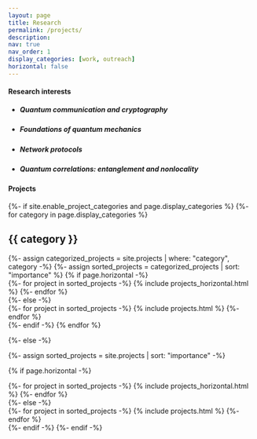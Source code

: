 ```yaml
---
layout: page
title: Research
permalink: /projects/
description: 
nav: true
nav_order: 1
display_categories: [work, outreach]
horizontal: false
---
```


<!-- wp:heading -->
<h4><span style="color: var(--global-theme-color)">Research interests</span></h4>
<!-- /wp:heading -->

<!-- wp:list -->
<ul>
<li><h5>Quantum communication and cryptography</h5></li>
<li><h5>Foundations of quantum mechanics</h5></li>
<li><h5>Network protocols</h5></li>
<li><h5>Quantum correlations: entanglement and nonlocality</h5></li>
</ul>
<!-- /wp:list -->

<!-- wp:heading -->
<h4><span style="color: var(--global-theme-color)">Projects</span></h4>
<!-- /wp:heading -->

<!-- pages/projects.md -->
<div class="projects">
{%- if site.enable_project_categories and page.display_categories %}
  <!-- Display categorized projects -->
  {%- for category in page.display_categories %}
  <h2 class="category">{{ category }}</h2>
  {%- assign categorized_projects = site.projects | where: "category", category -%}
  {%- assign sorted_projects = categorized_projects | sort: "importance" %}
  <!-- Generate cards for each project -->
  {% if page.horizontal -%}
  <div class="container">
    <div class="row row-cols-2">
    {%- for project in sorted_projects -%}
      {% include projects_horizontal.html %}
    {%- endfor %}
    </div>
  </div>
  {%- else -%}
  <div class="grid">
    {%- for project in sorted_projects -%}
      {% include projects.html %}
    {%- endfor %}
  </div>
  {%- endif -%}
  {% endfor %}

{%- else -%}
<!-- Display projects without categories -->
  {%- assign sorted_projects = site.projects | sort: "importance" -%}
  <!-- Generate cards for each project -->
  {% if page.horizontal -%}
  <div class="container">
    <div class="row row-cols-2">
    {%- for project in sorted_projects -%}
      {% include projects_horizontal.html %}
    {%- endfor %}
    </div>
  </div>
  {%- else -%}
  <div class="grid">
    {%- for project in sorted_projects -%}
      {% include projects.html %}
    {%- endfor %}
  </div>
  {%- endif -%}
{%- endif -%}
</div>
